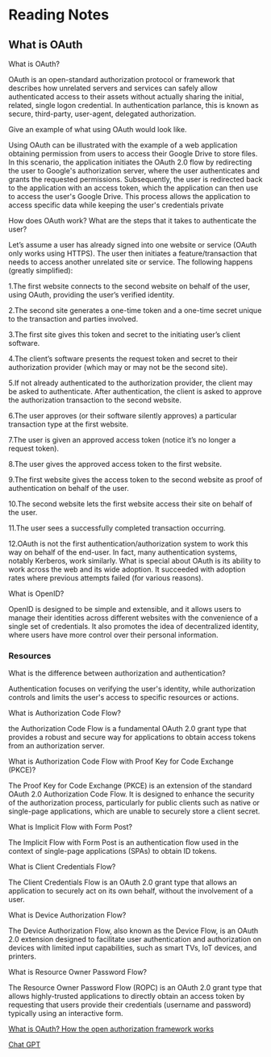 # Reading Notes

## What is OAuth

What is OAuth?

OAuth is an open-standard authorization protocol or framework that describes how unrelated servers and services can safely allow authenticated access to their assets without actually sharing the initial, related, single logon credential. In authentication parlance, this is known as secure, third-party, user-agent, delegated authorization.

Give an example of what using OAuth would look like.

Using OAuth can be illustrated with the example of a web application obtaining permission from users to access their Google Drive to store files. In this scenario, the application initiates the OAuth 2.0 flow by redirecting the user to Google's authorization server, where the user authenticates and grants the requested permissions. Subsequently, the user is redirected back to the application with an access token, which the application can then use to access the user's Google Drive. This process allows the application to access specific data while keeping the user's credentials private

How does OAuth work? What are the steps that it takes to authenticate the user?

Let’s assume a user has already signed into one website or service (OAuth only works using HTTPS). The user then initiates a feature/transaction that needs to access another unrelated site or service. The following happens (greatly simplified):

1.The first website connects to the second website on behalf of the user, using OAuth, providing the user’s verified identity.

2.The second site generates a one-time token and a one-time secret unique to the transaction and parties involved.

3.The first site gives this token and secret to the initiating user’s client software.

4.The client’s software presents the request token and secret to their authorization provider (which may or may not be the second site).

5.If not already authenticated to the authorization provider, the client may be asked to authenticate. After authentication, the client is asked to approve the authorization transaction to the second website.

6.The user approves (or their software silently approves) a particular transaction type at the first website.

7.The user is given an approved access token (notice it’s no longer a request token).

8.The user gives the approved access token to the first website.

9.The first website gives the access token to the second website as proof of authentication on behalf of the user.

10.The second website lets the first website access their site on behalf of the user.

11.The user sees a successfully completed transaction occurring.

12.OAuth is not the first authentication/authorization system to work this way on behalf of the end-user. In fact, many authentication systems, notably Kerberos, work similarly. What is special about OAuth is its ability to work across the web and its wide adoption. It succeeded with adoption rates where previous attempts failed (for various reasons).

What is OpenID?

OpenID is designed to be simple and extensible, and it allows users to manage their identities across different websites with the convenience of a single set of credentials. It also promotes the idea of decentralized identity, where users have more control over their personal information.

### Resources

What is the difference between authorization and authentication?

Authentication focuses on verifying the user's identity, while authorization controls and limits the user's access to specific resources or actions.

What is Authorization Code Flow?

the Authorization Code Flow is a fundamental OAuth 2.0 grant type that provides a robust and secure way for applications to obtain access tokens from an authorization server.

What is Authorization Code Flow with Proof Key for Code Exchange (PKCE)?

The Proof Key for Code Exchange (PKCE) is an extension of the standard OAuth 2.0 Authorization Code Flow. It is designed to enhance the security of the authorization process, particularly for public clients such as native or single-page applications, which are unable to securely store a client secret.

What is Implicit Flow with Form Post?

The Implicit Flow with Form Post is an authentication flow used in the context of single-page applications (SPAs) to obtain ID tokens.

What is Client Credentials Flow?

The Client Credentials Flow is an OAuth 2.0 grant type that allows an application to securely act on its own behalf, without the involvement of a user.

What is Device Authorization Flow?

The Device Authorization Flow, also known as the Device Flow, is an OAuth 2.0 extension designed to facilitate user authentication and authorization on devices with limited input capabilities, such as smart TVs, IoT devices, and printers.

What is Resource Owner Password Flow?

The Resource Owner Password Flow (ROPC) is an OAuth 2.0 grant type that allows highly-trusted applications to directly obtain an access token by requesting that users provide their credentials (username and password) typically using an interactive form.

[What is OAuth? How the open authorization framework works](https://www.csoonline.com/article/562635/what-is-oauth-how-the-open-authorization-framework-works.html)

[Chat GPT](https://chat.openai.com/)
